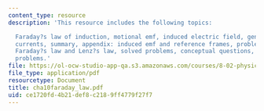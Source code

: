 ```yaml
---
content_type: resource
description: 'This resource includes the following topics:

  Faraday?s law of induction, motional emf, induced electric field, generators, eddy
  currents, summary, appendix: induced emf and reference frames, problem-solving tips:
  Faraday?s law and Lenz?s law, solved problems, conceptual questions, and additional
  problems.'
file: https://ol-ocw-studio-app-qa.s3.amazonaws.com/courses/8-02-physics-ii-electricity-and-magnetism-spring-2007/ce1720fd4b21def8c2189ff4779f27f7_cha10faraday_law.pdf
file_type: application/pdf
resourcetype: Document
title: cha10faraday_law.pdf
uid: ce1720fd-4b21-def8-c218-9ff4779f27f7
---
```

